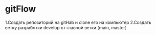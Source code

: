 # gitFlow
1.Создать репозиторий на gitHab и clone  его на компьютер
2.Создать ветку разработки develop от главной ветки (main, master)